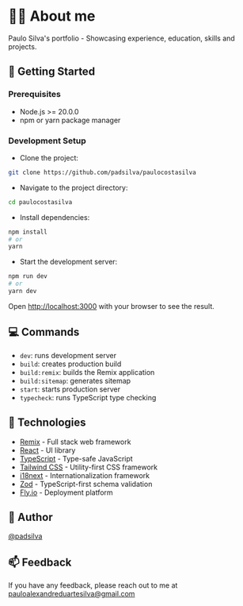 # :blond_haired_man: About me

Paulo Silva's portfolio - Showcasing experience, education, skills and projects.

## :rocket: Getting Started

### Prerequisites

- Node.js >= 20.0.0
- npm or yarn package manager

### Development Setup

- Clone the project:

```bash
git clone https://github.com/padsilva/paulocostasilva
```

- Navigate to the project directory:

```bash
cd paulocostasilva
```

- Install dependencies:

```bash
npm install
# or
yarn
```

- Start the development server:

```bash
npm run dev
# or
yarn dev
```

Open [http://localhost:3000](http://localhost:3000) with your browser to see the result.

## :computer: Commands

- `dev`: runs development server
- `build`: creates production build
- `build:remix`: builds the Remix application
- `build:sitemap`: generates sitemap
- `start`: starts production server
- `typecheck`: runs TypeScript type checking

## :wrench: Technologies

- [Remix](https://remix.run/) - Full stack web framework
- [React](https://react.dev/) - UI library
- [TypeScript](https://www.typescriptlang.org/) - Type-safe JavaScript
- [Tailwind CSS](https://tailwindcss.com/) - Utility-first CSS framework
- [i18next](https://www.i18next.com/) - Internationalization framework
- [Zod](https://zod.dev/) - TypeScript-first schema validation
- [Fly.io](https://fly.io/) - Deployment platform

## :construction_worker: Author

[@padsilva](https://www.github.com/padsilva)

## :mailbox: Feedback

If you have any feedback, please reach out to me at pauloalexandreduartesilva@gmail.com
